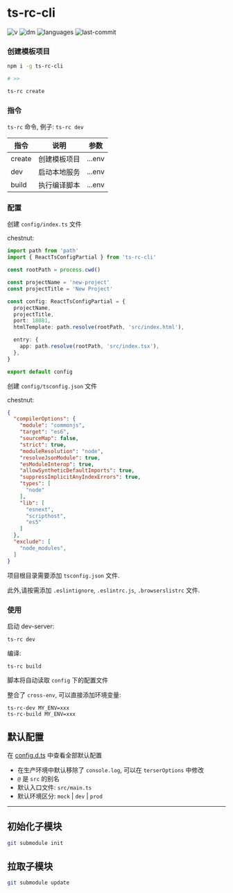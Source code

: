 # ts-rc-cli
![v](https://img.shields.io/npm/v/ts-rc-cli)
![dm](https://img.shields.io/npm/dm/ts-rc-cli)
![languages](https://img.shields.io/github/languages/top/lanten/ts-rc-cli)
![last-commit](https://img.shields.io/github/last-commit/lanten/ts-rc-cli)

### 创建模板项目

```bash
npm i -g ts-rc-cli

# >>

ts-rc create
```

### 指令

`ts-rc` 命令, 例子: `ts-rc dev`

| 指令   | 说明         | 参数   |
| ------ | ------------ | ------ |
| create | 创建模板项目 | ...env |
| dev    | 启动本地服务 | ...env |
| build  | 执行编译脚本 | ...env |




### 配置

创建 `config/index.ts` 文件

chestnut:
```ts
import path from 'path'
import { ReactTsConfigPartial } from 'ts-rc-cli'

const rootPath = process.cwd()

const projectName = 'new-project'
const projectTitle = 'New Project'

const config: ReactTsConfigPartial = {
  projectName,
  projectTitle,
  port: 18081,
  htmlTemplate: path.resolve(rootPath, 'src/index.html'),

  entry: {
    app: path.resolve(rootPath, 'src/index.tsx'),
  },
}

export default config

```

创建 `config/tsconfig.json` 文件

chestnut:
```json
{
  "compilerOptions": {
    "module": "commonjs",
    "target": "es6",
    "sourceMap": false,
    "strict": true,
    "moduleResolution": "node",
    "resolveJsonModule": true,
    "esModuleInterop": true,
    "allowSyntheticDefaultImports": true,
    "suppressImplicitAnyIndexErrors": true,
    "types": [
      "node"
    ],
    "lib": [
      "esnext",
      "scripthost",
      "es5"
    ]
  },
  "exclude": [
    "node_modules",
  ]
}
```

项目根目录需要添加 `tsconfig.json` 文件.

此外,请按需添加 `.eslintignore`, `.eslintrc.js`, `.browserslistrc` 文件.

### 使用

启动 dev-server:
```
ts-rc dev
```

编译:
```
ts-rc build
```

脚本将自动读取 `config` 下的配置文件


整合了 `cross-env`, 可以直接添加环境变量:
```
ts-rc-dev MY_ENV=xxx
ts-rc-build MY_ENV=xxx
```

## 默认配置

在 [config.d.ts](./types/config.d.ts) 中查看全部默认配置

- 在生产环境中默认移除了 `console.log`, 可以在 `terserOptions` 中修改
- `@` 是 `src` 的别名
- 默认入口文件: `src/main.ts`
- 默认环境区分: `mock` | `dev` | `prod`


---

## 初始化子模块
```bash
git submodule init
```

## 拉取子模块
```bash
git submodule update
```